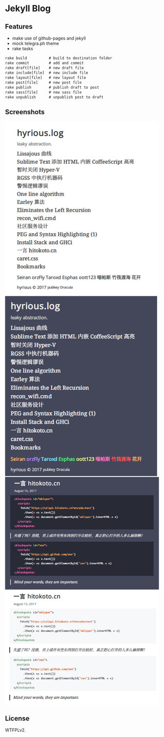 # Jekyll Blog

## Features

- make use of github-pages and jekyll
- mock telegra.ph theme
- rake tasks

```
rake build          # build to destination folder
rake commit         # add and commit
rake draft[file]    # new draft file
rake include[file]  # new include file
rake layout[file]   # new layout file
rake post[file]     # new post file
rake publish        # publish draft to post
rake sass[file]     # new sass file
rake unpublish      # unpublish post to draft
```

## Screenshots

![](img/0.png)
![](img/1.png)
![](img/2.png)
![](img/3.png)

## License

WTFPLv2.
